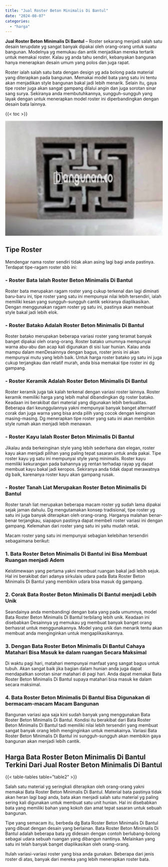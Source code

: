 ```yaml
---
title: "Jual Roster Beton Minimalis Di Bantul"
date: "2024-08-07"
categories: 
  - "harga"
---
```


**Jual Roster Beton Minimalis Di Bantul** – Roster sekarang menjadi salah satu desain terupdate yg sangat banyak dipakai oleh orang-orang untuk suatu bangunan. Modelnya yg memukau dan antik menjadikan mereka tertarik untuk memakai roster. Kalau yg anda tahu sendiri, kebanyakan bangunan hanya menerapkan desain umum yang polos dan juga rapat.

Roster ialah salah satu bata dengan design yg ada bolong pada material yang diterapkan pada bangunan. Memakai model bata yang satu ini tentu akan menjadikan style bangunan bakal jadi lebih menarik. Selain itu, gaya tipe roster juga akan sangat gampang dilalui angin dan juga sorotan sinar sang surya. Sekiranya anda membutuhkannya, sungguh-sungguh yang layak dengan untuk menerapkan model roster ini diperbandingkan dengan desain bata lainnya.

{{< toc >}}

![Jual Roster Beton Minimalis Di Bantul](/images/bata-roster-minimalis-06.png)

## Tipe Roster

Mendengar nama roster sendiri tidak akan asing lagi bagi anda pastinya. Terdapat tipe-ragam roster sbb ini:

### \- Roster Bata Ialah Roster Beton Minimalis Di Bantul

Roster bata merupakan ragam roster yang cukup terkenal dan lagi diminati baru-baru ini, tipe roster yang satu ini mempunyai nilai lebih tersendiri, ialah memiliki kesan yang sungguh-sungguh cantik sekiranya diaplikasikan. Dengan menggunakan ragam roster yg satu ini, pastinya akan membuat style bakal jadi lebih elok.

### \- Roster Batako Adalah Roster Beton Minimalis Di Bantul

Roster batako merupakan beberapa variasi roster yang teramat banyak banget dipakai oleh orang-orang. Roster batako umumnya mempunyai warna abu-abu dan acap kali digunakan di sisi luar hunian. Kalau anda mampu dalam menDesainnya dengan bagus, roster jenis ini akan mempunyai mutu yang lebih baik. Untuk harga roster batako yg satu ini juga cukup terjangkau dan relatif murah, anda bisa memakai tipe roster ini dg gampang.

### \- Roster Keramik Adalah Roster Beton Minimalis Di Bantul

Roster keramik juga tak kalah terkenal dengan variasi roster lainnya. Roster keramik memiliki harga yang lebih mahal dibandingkan dg roster batako. Keadaan ini berakibat dari material yang digunakan lebih berkualitas. Beberapa dari keunggulannya yakni mempunyai banyak banget alternatif corak dan juga warna yang bisa anda pilih yang cocok dengan keinginan masing-masing. Dg menerapkan tipe roster yang satu ini akan membikin style rumah akan menjadi lebih menawan.

### \- Roster Kayu Ialah Roster Beton Minimalis Di Bantul

Jikalau anda berkeinginan style yang lebih sederhana dan elegan, roster kayu akan menjadi pilihan yang paling tepat sasaran untuk anda pakai. Tipe roster kayu yg satu ini mempunyai style yang minimalis. Roster kayu memiliki kekurangan pada bahannya yg rentan terhadap rayap yg dapat membuat kayu bakal jadi keropos. Sekiranya anda tidak dapat merawatnya dg baik, karenanya roster kayu akan gampang rusak.

### \- Roster Tanah Liat Merupakan Roster Beton Minimalis Di Bantul

Roster tanah liat merupakan beberapa macam roster yg sudah lama dipakai sejak jaman dahulu. Dg mengutamakan konsep tradisional, tipe roster yg satu ini juga banyak diterapkan oleh orang-orang. Harganya malahan benar-benar terjangkau, siapapun pastinya dapat membeli roster variasi ini dengan gampang. Kelemahan dari roster yang satu ini yaitu mudah retak.

Macam roster yang satu ini mempunyai sebagian kelebihan tersendiri sebagaimana berikut:

### 1\. Bata Roster Beton Minimalis Di Bantul ini Bisa Membuat Ruangan menjadi Adem

Keistimewaan yang pertama yakni membuat ruangan bakal jadi lebih sejuk. Hal ini berakibat dari adanya sirkulais udara pada Bata Roster Beton Minimalis Di Bantul yang membikin udara bisa masuk dg gampang.

### 2\. Corak Bata Roster Beton Minimalis Di Bantul menjadi Lebih Unik

Seandainya anda membandingi dengan bata yang pada umumnya, model Bata Roster Beton Minimalis Di Bantul terbilang lebih unik. Keadaan ini disebabkan Desainnya yg memukau yg membuat banyak banget orang berhasrat untuk menggunakannya. Model yang unik dan menarik tentu akan membuat anda menginginkan untuk mengaplikasikannya.

### 3\. Dengan Bata Roster Beton Minimalis Di Bantul Cahaya Matahari Bisa Masuk ke dalam ruangan Secara Maksimal

Di waktu pagi hari, matahari mempunyai manfaat yang sangat bagus untuk tubuh. Akan sangat baik jika bagian dalam hunian anda juga dapat mendapatkan sorotan sinar matahari di pagi hari. Anda dapat memakai Bata Roster Beton Minimalis Di Bantul supaya matahari bisa masuk ke dalam secara maksimal.

### 4\. Bata Roster Beton Minimalis Di Bantul Bisa Digunakan di bermacam-macam Macam Bangunan

Bangunan variasi apa saja kini sudah banyak yang menggunakan Bata Roster Beton Minimalis Di Bantul. Kondisi itu berakibat dari Bata Roster Beton Minimalis Di Bantul tadi memiliki nilai lebih tersendiri yang membuat sangat banyak orang lebih menginginkan untuk memakainya. Variasi Bata Roster Beton Minimalis Di Bantul ini sungguh-sungguh akan membikin gaya bangunan akan menjadi lebih cantik.

## Harga Bata Roster Beton Minimalis Di Bantul Terkini Dari Jual Roster Beton Minimalis Di Bantul

{{< table-tables table="table2" >}}

Salah satu material yg seringkali diterapkan oleh orang-orang yakni memakai Bata Roster Beton Minimalis Di Bantul. Material bata pastinya tidak akan heran lagi bagi anda, bata akan menjadi salah satu material yg paling sering kali digunakan untuk membuat satu unit hunian. Hal ini disebabkan bata yang memiliki bahan yang kokoh dan amat tepat sasaran untuk sebuah bangunan.

Tipe yang semacam itu, berbeda dg Bata Roster Beton Minimalis Di Bantul yang dibuat dengan desain yang berlainan. Bata Roster Beton Minimalis Di Bantul adalah beberapa bata yg didesain dengan contoh berlubang-bolong sebagai udara sebuah ruangan yang dibangun nantinya. Melainkan yang satu ini telah banyak banget diaplikasikan oleh orang-orang.

Itulah variasi-variasi roster yang bisa anda gunakan. Beberapa dari jenis roster di atas, banyak dari mereka yang lebih menerapkan roster bata.
